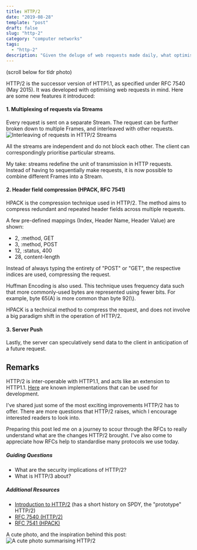 ```yaml
---
title: HTTP/2
date: "2019-08-28"
template: "post"
draft: false
slug: "http-2"
category: "computer networks"
tags:
  - "http-2"
description: "Given the deluge of web requests made daily, what optimisations can be made to improve the user experience?"
---
```


(scroll below for tldr photo)

HTTP/2 is the successor version of HTTP1.1, as specified under RFC 7540 (May 2015). It was developed with optimising web requests in mind. Here are some new features it introduced:

#### 1. Multiplexing of requests via Streams
Every request is sent on a separate Stream. The request can be further broken down to multiple Frames, and interleaved with other requests.
![Interleaving of requests in HTTP/2 Streams](/media/http-2-streams.svg)

All the streams are independent and do not block each other. The client can correspondingly prioritise particular streams.

My take: streams redefine the unit of transmission in HTTP requests. Instead of having to sequentially make requests, it is now possible to combine different Frames into a Stream.

#### 2. Header field compression (HPACK, RFC 7541)
HPACK is the compression technique used in HTTP/2. The method aims to compress redundant and repeated header fields across multiple requests.

A few pre-defined mappings (Index, Header Name, Header Value) are shown:
- 2, :method, GET
- 3, :method, POST
- 12, :status, 400
- 28, content-length

Instead of always typing the entirety of "POST" or "GET", the respective indices are used, compressing the request.

Huffman Encoding is also used. This technique uses frequency data such that more commonly-used bytes are represented using fewer bits. For example, byte 65(A) is more common than byte 92(\\).

HPACK is a technical method to compress the request, and does not involve a big paradigm shift in the operation of HTTP/2.

#### 3. Server Push
Lastly, the server can speculatively send data to the client in anticipation of a future request.

## Remarks
HTTP/2 is inter-operable with HTTP1.1, and acts like an extension to HTTP1.1. [Here](https://github.com/http2/http2-spec/wiki/Implementations) are known implementations that can be used for development.

I've shared just some of the most exciting improvements HTTP/2 has to offer. There are more questions that HTTP/2 raises, which I encourage interested readers to look into.

Preparing this post led me on a journey to scour through the RFCs to really understand what are the changes HTTP/2 brought. I've also come to appreciate how RFCs help to standardise many protocols we use today.

##### Guiding Questions
- What are the security implications of HTTP/2?
- What is HTTP/3 about?

##### Additional Resources
- [Introduction to HTTP/2](https://developers.google.com/web/fundamentals/performance/http2/)
(has a short history on SPDY, the "prototype" HTTP/2)
- [RFC 7540 (HTTP/2)](https://tools.ietf.org/html/rfc7540)
- [RFC 7541 (HPACK)](https://tools.ietf.org/html/rfc7541)

A cute photo, and the inspiration behind this post:
![A cute photo summarising HTTP/2](/media/http-2-summary.jpg)
